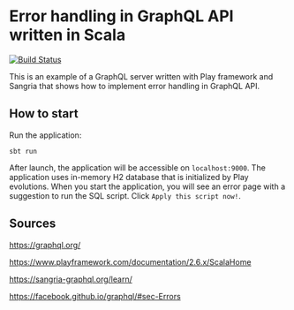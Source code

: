 # Error handling in GraphQL API written in Scala

[![Build Status](https://travis-ci.org/kmusienko/graphql-error-handling.svg?branch=master)](https://travis-ci.org/kmusienko/graphql-error-handling) 

This is an example of a GraphQL server written with Play framework and Sangria that shows how to implement error handling in GraphQL API.

## How to start

Run the application:

`sbt run`

After launch, the application will be accessible on `localhost:9000`. The application uses in-memory H2 database that
is initialized by Play evolutions. When you start the application, you will see an error page with a suggestion to run 
the SQL script. Click `Apply this script now!`.

## Sources

https://graphql.org/

https://www.playframework.com/documentation/2.6.x/ScalaHome

https://sangria-graphql.org/learn/

https://facebook.github.io/graphql/#sec-Errors
